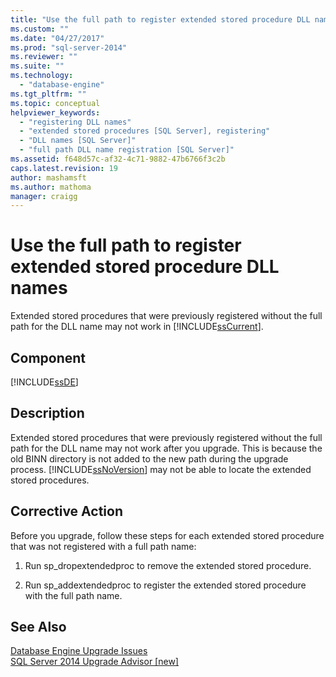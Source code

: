 ```yaml
---
title: "Use the full path to register extended stored procedure DLL names | Microsoft Docs"
ms.custom: ""
ms.date: "04/27/2017"
ms.prod: "sql-server-2014"
ms.reviewer: ""
ms.suite: ""
ms.technology: 
  - "database-engine"
ms.tgt_pltfrm: ""
ms.topic: conceptual
helpviewer_keywords: 
  - "registering DLL names"
  - "extended stored procedures [SQL Server], registering"
  - "DLL names [SQL Server]"
  - "full path DLL name registration [SQL Server]"
ms.assetid: f648d57c-af32-4c71-9882-47b6766f3c2b
caps.latest.revision: 19
author: mashamsft
ms.author: mathoma
manager: craigg
---
```

# Use the full path to register extended stored procedure DLL names
  Extended stored procedures that were previously registered without the full path for the DLL name may not work in [!INCLUDE[ssCurrent](../../includes/sscurrent-md.md)].  
  
## Component  
 [!INCLUDE[ssDE](../../includes/ssde-md.md)]  
  
## Description  
 Extended stored procedures that were previously registered without the full path for the DLL name may not work after you upgrade. This is because the old BINN directory is not added to the new path during the upgrade process. [!INCLUDE[ssNoVersion](../../includes/ssnoversion-md.md)] may not be able to locate the extended stored procedures.  
  
## Corrective Action  
 Before you upgrade, follow these steps for each extended stored procedure that was not registered with a full path name:  
  
1.  Run sp_dropextendedproc to remove the extended stored procedure.  
  
2.  Run sp_addextendedproc to register the extended stored procedure with the full path name.  
  
## See Also  
 [Database Engine Upgrade Issues](../../../2014/sql-server/install/database-engine-upgrade-issues.md)   
 [SQL Server 2014 Upgrade Advisor &#91;new&#93;](/sql/2014/sql-server/install/sql-server-2014-upgrade-advisor)  
  
  
